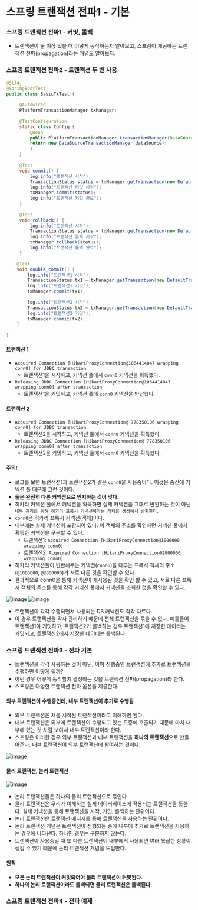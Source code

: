 # 스프링 트랜잭션 전파1 - 기본
### 스프링 트랜잭션 전파1 - 커밋, 롤백
* 트랜잭션이 둘 이상 있을 때 어떻게 동작하는지 알아보고, 스프링이 제공하는 트랜잭션 전파(propagation)라는 개념도 알아보자.
### 스프링 트랜잭션 전파2 - 트랜잭션 두 번 사용
```java
@Slf4j
@SpringBootTest
public class BasicTxTest {
    
     @Autowired
     PlatformTransactionManager txManager;
     
     @TestConfiguration
     static class Config {
         @Bean
         public PlatformTransactionManager transactionManager(DataSource dataSource) {
         return new DataSourceTransactionManager(dataSource);
         }
     }
     
     @Test
     void commit() {
         log.info("트랜잭션 시작");
         TransactionStatus status = txManager.getTransaction(new DefaultTransactionAttribute());
         log.info("트랜잭션 커밋 시작");
         txManager.commit(status);
         log.info("트랜잭션 커밋 완료");
     }
     
     @Test
     void rollback() {
         log.info("트랜잭션 시작");
         TransactionStatus status = txManager.getTransaction(new DefaultTransactionAttribute());
         log.info("트랜잭션 롤백 시작");
         txManager.rollback(status);
         log.info("트랜잭션 롤백 완료");
     }

    @Test
    void double_commit() {
        log.info("트랜잭션1 시작");
        TransactionStatus tx1 = txManager.getTransaction(new DefaultTransactionAttribute());
        log.info("트랜잭션1 커밋");
        txManager.commit(tx1);
        
        log.info("트랜잭션2 시작");
        TransactionStatus tx2 = txManager.getTransaction(new DefaultTransactionAttribute());
        log.info("트랜잭션2 커밋");
        txManager.commit(tx2);
    }
     
}
```
#### 트랜잭션 1
* `Acquired Connection [HikariProxyConnection@1064414847 wrapping conn0] for JDBC transaction` 
  * 트랜잭션1을 시작하고, 커넥션 풀에서 `conn0` 커넥션을 획득했다.
* `Releasing JDBC Connection [HikariProxyConnection@1064414847 wrapping conn0] after transaction`
  * 트랜잭션1을 커밋하고, 커넥션 풀에 `conn0` 커넥션을 반납했다.
#### 트랜잭션 2
* `Acquired Connection [HikariProxyConnection@ 778350106 wrapping conn0] for JDBC transaction`
  * 트랜잭션2을 시작하고, 커넥션 풀에서 `conn0` 커넥션을 획득했다.
* `Releasing JDBC Connection [HikariProxyConnection@ 778350106 wrapping conn0] after transaction`
  * 트랜잭션2을 커밋하고, 커넥션 풀에서 `conn0` 커넥션을 획득했다.
#### 주의!
* 로그를 보면 트랜잭션1과 트랜잭션2가 같은 `conn0`을 사용중이다. 이것은 중간에 커넥션 풀 때문에 그런 것이다.
* **둘은 완전히 다른 커넥션으로 인지하는 것이 맞다.**
* 히카리 커넥션 풀에서 커넥션을 획득하면 실제 커넥션을 그대로 반환하는 것이 아닌 `내부 관리를 위해 히카리 프록시 커넥션이라는 객체를 생성해서 반환한다`.
* `conn0`은 히카리 프록시 커넥션(객체)이다.
* 내부에는 실제 커넥션이 포함되어 있다. 이 객체의 주소를 확인하면 커넥션 풀에서 획득한 커넥션을 구분할 수 있다.
  * 트랜잭션1: `Acquired Connection [HikariProxyConnection@1000000 wrapping conn0]`
  * 트랜잭션2: `Acquired Connection [HikariProxyConnection@2000000 wrapping conn0]`
* 히카리 커넥션풀이 반환해주는 커넥션(`conn0`)을 다루는 프록시 객체의 주소(`@1000000`, `@2000000`)가 서로 다른 것을 확인할 수 있다.
* 결과적으로 conn0을 통해 커넥션이 재사용된 것을 확인 할 수 있고, 서로 다른 프록시 객체의 주소를 통해 각각 커넥션 풀에서 커넥션을 조회한 것을 확인할 수 있다.  

![image](https://user-images.githubusercontent.com/94179449/227465854-ae8d9d6f-8b6e-4e39-84a3-d765a88775d5.png)
![image](https://user-images.githubusercontent.com/94179449/227466116-75c0c0fe-0eb8-4b91-a10f-89b1ce66c15a.png)
* 트랜잭션이 각각 수행되면서 사용되는 DB 커넥션도 각각 다르다.
* 이 경우 트랜잭션을 각자 관리하기 떄문에 전체 트랜잭션을 묶을 수 없다. 예를들어 트랜잭션1이 커밋하고, 트랜잭션2가 롤백하는 경우 트랜잭션1에 저장한 데이터는 커밋되고, 트랜잭션2에서 저장한 데이터는 롤백된다.

### 스프링 트랜잭션 전파3 - 전파 기본
* 트랜잭션을 각각 사용하는 것이 아닌, 이미 진행중인 트랜잭션에 추가로 트랜잭션을 수행하면 어떻게 될까?
* 이런 경우 어떻게 동작할지 결정하는 것을 트랜잭션 전파(propagation)라 한다.
* 스프링은 다양한 트랜잭션 전파 옵션을 제공한다.
#### 외부 트랜잭션이 수행중인데, 내부 트랜잭션이 추가로 수행됨
* 외부 트랜잭션은 처음 시작된 트랜잭션이라고 이해하면 된다.
* 내부 트랜잭션은 외부에 트랜잭션이 수행되고 있는 도중에 호출되기 때문에 마치 내부에 있는 것 처럼 보여서 내부 트랜잭션이라 한다.
* 스프링은 이러한 경우 외부 트랜잭션과 내부 트랜잭션을 **하나의 트랜잭션**으로 만들어준다. 내부 트랜잭션이 외부 트랜잭션에 참여하는 것이다.  

![image](https://user-images.githubusercontent.com/94179449/227468740-88d53e55-0ef2-4564-8ab2-fa097ad5885d.png)
#### 물리 트랜잭션, 논리 트랜잭션
![image](https://user-images.githubusercontent.com/94179449/227468903-6a9f9d05-5620-49d8-abc1-a3e5e45e2b91.png)
* 논리 트랜잭션들은 하나의 물리 트랜잭션으로 묶인다.
* 물리 트랜잭션은 우리가 이해하는 실제 데이터베이스에 적용되는 트랜잭션을 뜻한다. 실제 커넥션을 통해 트랜잭션을 시작, 커밋, 롤백하는 단위이다.
* 논리 트랜잭션은 트랜잭션 매니저를 통해 트랜잭션을 사용하는 단위이다.
* 논리 트랜잭션 개념은 트랜잭션이 진행되는 중에 내부에 추가로 트랜잭션을 사용하는 경우에 나타난다. 하나인 경우는 구분하지 않는다.
* 트랜잭션이 사용중일 때 또 다른 트랜잭션이 내부에서 사용되면 여러 복잡한 상황이 생길 수 있기 떄문에 논리 트랜잭션 개념을 도입한다.
#### 원칙
* **모든 논리 트랜잭션이 커밋되어야 물리 트랜잭션이 커밋된다.**
* **하나의 논리 트랜잭션이라도 롤백되면 물리 트랜잭션은 롤백된다.**

### 스프링 트랜잭션 전파4 - 전파 예제
